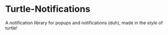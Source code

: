 # Turtle-Notifications
A notification library for popups and notifications (duh), made in the style of turtle!
